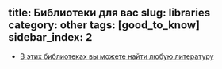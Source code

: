 title: Библиотеки для вас
slug: libraries
category: other
tags: [good_to_know]
sidebar_index: 2
---

- [В этих библиотеках вы можете найти любую литературу](/library/)
